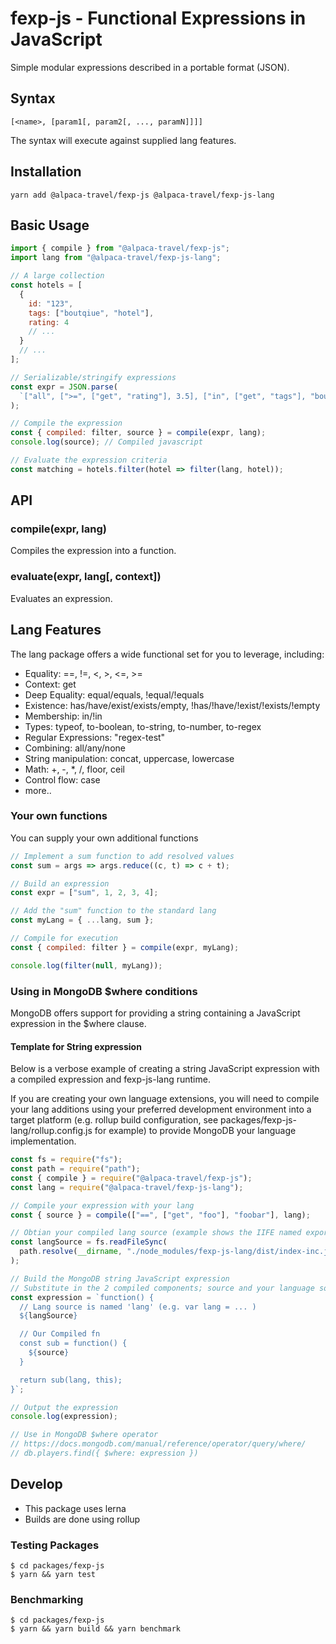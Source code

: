 # fexp-js - Functional Expressions in JavaScript

Simple modular expressions described in a portable format (JSON).

## Syntax

`[<name>, [param1[, param2[, ..., paramN]]]]`

The syntax will execute against supplied lang features.

## Installation

`yarn add @alpaca-travel/fexp-js @alpaca-travel/fexp-js-lang`

## Basic Usage

```javascript
import { compile } from "@alpaca-travel/fexp-js";
import lang from "@alpaca-travel/fexp-js-lang";

// A large collection
const hotels = [
  {
    id: "123",
    tags: ["boutqiue", "hotel"],
    rating: 4
    // ...
  }
  // ...
];

// Serializable/stringify expressions
const expr = JSON.parse(
  `["all", [">=", ["get", "rating"], 3.5], ["in", ["get", "tags"], "boutique"]]`
);

// Compile the expression
const { compiled: filter, source } = compile(expr, lang);
console.log(source); // Compiled javascript

// Evaluate the expression criteria
const matching = hotels.filter(hotel => filter(lang, hotel));
```

## API

### compile(expr, lang)

Compiles the expression into a function.

### evaluate(expr, lang[, context])

Evaluates an expression.

## Lang Features

The lang package offers a wide functional set for you to leverage, including:

- Equality: ==, !=, <, >, <=, >=
- Context: get
- Deep Equality: equal/equals, !equal/!equals
- Existence: has/have/exist/exists/empty, !has/!have/!exist/!exists/!empty
- Membership: in/!in
- Types: typeof, to-boolean, to-string, to-number, to-regex
- Regular Expressions: "regex-test"
- Combining: all/any/none
- String manipulation: concat, uppercase, lowercase
- Math: +, -, \*, /, floor, ceil
- Control flow: case
- more..

### Your own functions

You can supply your own additional functions

```javascript
// Implement a sum function to add resolved values
const sum = args => args.reduce((c, t) => c + t);

// Build an expression
const expr = ["sum", 1, 2, 3, 4];

// Add the "sum" function to the standard lang
const myLang = { ...lang, sum };

// Compile for execution
const { compiled: filter } = compile(expr, myLang);

console.log(filter(null, myLang));
```

### Using in MongoDB \$where conditions

MongoDB offers support for providing a string containing a JavaScript expression in the \$where clause.

#### Template for String expression

Below is a verbose example of creating a string JavaScript expression with a compiled expression and
fexp-js-lang runtime.

If you are creating your own language extensions, you will need to compile your lang additions using
your preferred development environment into a target platform (e.g. rollup build configuration,
see packages/fexp-js-lang/rollup.config.js for example) to provide MongoDB your language implementation.

```javascript
const fs = require("fs");
const path = require("path");
const { compile } = require("@alpaca-travel/fexp-js");
const lang = require("@alpaca-travel/fexp-js-lang");

// Compile your expression with your lang
const { source } = compile(["==", ["get", "foo"], "foobar"], lang);

// Obtian your compiled lang source (example shows the IIFE named export of fexp-js-lang)
const langSource = fs.readFileSync(
  path.resolve(__dirname, "./node_modules/fexp-js-lang/dist/index-inc.js")
);

// Build the MongoDB string JavaScript expression
// Substitute in the 2 compiled components; source and your language source
const expression = `function() {
  // Lang source is named 'lang' (e.g. var lang = ... )
  ${langSource}

  // Our Compiled fn
  const sub = function() {
    ${source}
  }

  return sub(lang, this);
}`;

// Output the expression
console.log(expression);

// Use in MongoDB $where operator
// https://docs.mongodb.com/manual/reference/operator/query/where/
// db.players.find({ $where: expression })
```

## Develop

- This package uses lerna
- Builds are done using rollup

### Testing Packages

```shell
$ cd packages/fexp-js
$ yarn && yarn test
```

### Benchmarking

```shell
$ cd packages/fexp-js
$ yarn && yarn build && yarn benchmark
```
